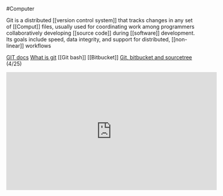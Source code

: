 #Computer 

Git is a distributed [[version control system]] that tracks changes in any set of [[Comput]] files, usually used for coordinating work among programmers collaboratively developing [[source code]] during [[software]] development. Its goals include speed, data integrity, and support for distributed, [[non-linear]] workflows

[GIT docs](https://git.kernel.org/pub/scm/git/git.git)
[What is git](https://git-scm.com/book/en/v2/Getting-Started-What-is-Git%3F)
[[Git bash]]
[[Bitbucket]]
[Git, bitbucket and sourcetree](https://www.youtube.com/playlist?list=PL0hSJrxggIQpauSt0G2WsrIZyshJUU6Ms) (4/25)

<iframe width="560" height="315" src="https://www.youtube.com/embed/hZS96dwKvt0" title="YouTube video player" frameborder="0" allow="accelerometer; autoplay; clipboard-write; encrypted-media; gyroscope; picture-in-picture; web-share" allowfullscreen></iframe>